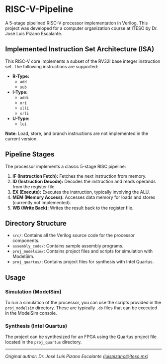 # RISC-V-Pipeline

A 5-stage pipelined RISC-V processor implementation in Verilog. This project was developed for a computer organization course at ITESO by Dr. José Luis Pizano Escalante.

## Implemented Instruction Set Architecture (ISA)

This RISC-V core implements a subset of the RV32I base integer instruction set. The following instructions are supported:

- **R-Type:**
  - `add`
  - `sub`
- **I-Type:**
  - `addi`
  - `ori`
  - `slli`
  - `srli`
- **U-Type:**
  - `lui`

**Note:** Load, store, and branch instructions are not implemented in the current version.

## Pipeline Stages

The processor implements a classic 5-stage RISC pipeline:

1.  **IF (Instruction Fetch):** Fetches the next instruction from memory.
2.  **ID (Instruction Decode):** Decodes the instruction and reads operands from the register file.
3.  **EX (Execute):** Executes the instruction, typically involving the ALU.
4.  **MEM (Memory Access):** Accesses data memory for loads and stores (currently not implemented).
5.  **WB (Write Back):** Writes the result back to the register file.

## Directory Structure

- `src/`: Contains all the Verilog source code for the processor components.
- `assembly_code/`: Contains sample assembly programs.
- `proj_modelsim/`: Contains project files and scripts for simulation with ModelSim.
- `proj_quartus/`: Contains project files for synthesis with Intel Quartus.

## Usage

### Simulation (ModelSim)

To run a simulation of the processor, you can use the scripts provided in the `proj_modelsim` directory. These are typically `.do` files that can be executed in the ModelSim console.

### Synthesis (Intel Quartus)

The project can be synthesized for an FPGA using the Quartus project file located in the `proj_quartus` directory.

---
*Original author: Dr. José Luis Pizano Escalante (luispizano@iteso.mx)*